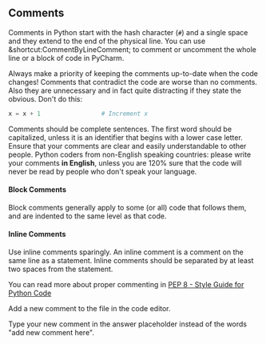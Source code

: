 ## Comments

Comments in Python start with the hash character (`#`) and a single space 
and they extend to the end of the physical line. You can use &shortcut:CommentByLineComment; to comment 
or uncomment the whole line or a block of code in PyCharm.  


Always make a priority of keeping the comments up-to-date when the code changes!
Comments that contradict the code are worse than no comments.
Also they are unnecessary and in fact quite distracting if they state the obvious. Don't do this:

```python
x = x + 1                 # Increment x
```

Comments should be complete sentences. The first word should be capitalized, 
unless it is an identifier that begins with a lower case letter. Ensure that 
your comments are clear and easily understandable to other people. Python coders 
from non-English speaking countries: please write your comments 
**in English**, unless you are 120% sure that the code will never be read by people 
who don't speak your language.

#### Block Comments

Block comments generally apply to some (or all) code that follows them, and 
are indented to the same level as that code. 

#### Inline Comments
Use inline comments sparingly. An inline comment is a comment on the 
same line as a statement. Inline comments should be separated by at least two spaces from the statement.

You can read more about proper commenting in <a href="https://www.python.org/dev/peps/pep-0008/#comments">PEP 8 - Style Guide for Python Code</a> 
  
Add a new comment to the file in the code editor.  

<div class="hint">
  Type your new comment in the answer placeholder instead of the words "add new comment here".
</div>

